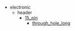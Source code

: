 * electronic
  * header
    * [15_pin](electronic/header/15_pin)
      * [through_hole_long](electronic/header/15_pin/through_hole_long)
